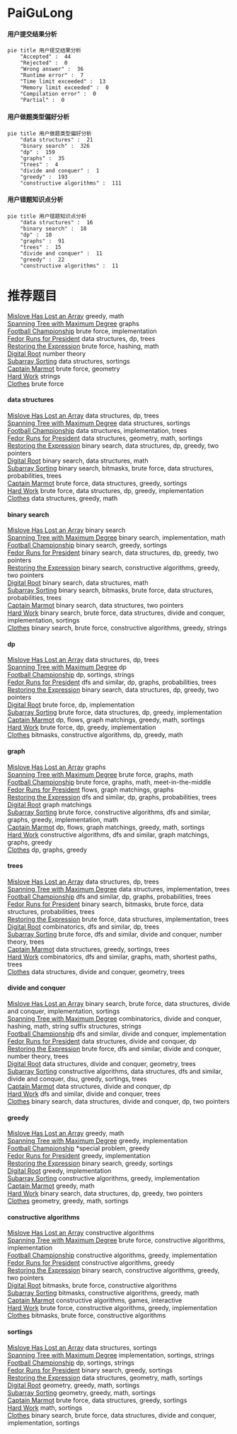 # PaiGuLong
<!-- tabs:start -->
#### **用户提交结果分析**

```mermaid
pie title 用户提交结果分析
    "Accepted" :  44
    "Rejected" :  0
    "Wrong answer" :  36
    "Runtime error" :  7
    "Time limit exceeded" :  13
    "Memory limit exceeded" :  0
    "Compilation error" :  0
    "Partial" :  0
```
#### **用户做题类型偏好分析**

```mermaid
pie title 用户做题类型偏好分析
    "data structures" :  21
    "binary search" :  326
    "dp" :  159
    "graphs" :  35
    "trees" :  4
    "divide and conquer" :  1
    "greedy" :  193
    "constructive algorithms" :  111
```
#### **用户错题知识点分析**

```mermaid
pie title 用户错题知识点分析
    "data structures" :  16
    "binary search" :  18
    "dp" :  10
    "graphs" :  91
    "trees" :  15
    "divide and conquer" :  11
    "greedy" :  22
    "constructive algorithms" :  11
```
<!-- tabs:end -->
# 推荐题目
[Mislove Has Lost an Array](http://codeforces.com/problemset/problem/1204/B)		greedy,
                        math		  
[Spanning Tree with Maximum Degree](http://codeforces.com/problemset/problem/1133/F1)		graphs		  
[Football Championship](http://codeforces.com/problemset/problem/200/C)		brute force,
                        implementation		  
[Fedor Runs for President](http://codeforces.com/problemset/problem/1179/D)		data structures,
                        dp,
                        trees		  
[Restoring the Expression](http://codeforces.com/problemset/problem/898/F)		brute force,
                        hashing,
                        math		  
[Digital Root](http://codeforces.com/problemset/problem/10/C)		number theory		  
[Subarray Sorting](http://codeforces.com/problemset/problem/1187/D)		data structures,
                        sortings		  
[Captain Marmot](http://codeforces.com/problemset/problem/474/C)		brute force,
                        geometry		  
[Hard Work](http://codeforces.com/problemset/problem/61/B)		strings		  
[Clothes](http://codeforces.com/problemset/problem/102/A)		brute force		  
<!-- tabs:start -->
#### **data structures**
[Mislove Has Lost an Array](http://codeforces.com/problemset/problem/1179/D)		data structures,
                        dp,
                        trees		  
[Spanning Tree with Maximum Degree](http://codeforces.com/problemset/problem/1187/D)		data structures,
                        sortings		  
[Football Championship](http://codeforces.com/problemset/problem/403/E)		data structures,
                        implementation,
                        trees		  
[Fedor Runs for President](http://codeforces.com/problemset/problem/1195/F)		data structures,
                        geometry,
                        math,
                        sortings		  
[Restoring the Expression](http://codeforces.com/problemset/problem/1492/C)		binary search,
                        data structures,
                        dp,
                        greedy,
                        two pointers		  
[Digital Root](http://codeforces.com/problemset/problem/1490/G)		binary search,
                        data structures,
                        math		  
[Subarray Sorting](http://codeforces.com/problemset/problem/1479/D)		binary search,
                        bitmasks,
                        brute force,
                        data structures,
                        probabilities,
                        trees		  
[Captain Marmot](http://codeforces.com/problemset/problem/1497/A)		brute force,
                        data structures,
                        greedy,
                        sortings		  
[Hard Work](http://codeforces.com/problemset/problem/1491/C)		brute force,
                        data structures,
                        dp,
                        greedy,
                        implementation		  
[Clothes](http://codeforces.com/problemset/problem/1492/B)		data structures,
                        greedy,
                        math		  
#### **binary search**
[Mislove Has Lost an Array](https://codeforces.com/contest/966/problem/A)		binary search		  
[Spanning Tree with Maximum Degree](http://codeforces.com/problemset/problem/555/D)		binary search,
                        implementation,
                        math		  
[Football Championship](https://codeforces.com/contest/737/problem/A)		binary search,
                        greedy,
                        sortings		  
[Fedor Runs for President](http://codeforces.com/problemset/problem/1492/C)		binary search,
                        data structures,
                        dp,
                        greedy,
                        two pointers		  
[Restoring the Expression](http://codeforces.com/problemset/problem/1463/D)		binary search,
                        constructive algorithms,
                        greedy,
                        two pointers		  
[Digital Root](http://codeforces.com/problemset/problem/1490/G)		binary search,
                        data structures,
                        math		  
[Subarray Sorting](http://codeforces.com/problemset/problem/1479/D)		binary search,
                        bitmasks,
                        brute force,
                        data structures,
                        probabilities,
                        trees		  
[Captain Marmot](http://codeforces.com/problemset/problem/1436/E)		binary search,
                        data structures,
                        two pointers		  
[Hard Work](http://codeforces.com/problemset/problem/1461/D)		binary search,
                        brute force,
                        data structures,
                        divide and conquer,
                        implementation,
                        sortings		  
[Clothes](http://codeforces.com/problemset/problem/1493/C)		binary search,
                        brute force,
                        constructive algorithms,
                        greedy,
                        strings		  
#### **dp**
[Mislove Has Lost an Array](http://codeforces.com/problemset/problem/1179/D)		data structures,
                        dp,
                        trees		  
[Spanning Tree with Maximum Degree](http://codeforces.com/problemset/problem/436/D)		dp		  
[Football Championship](http://codeforces.com/problemset/problem/178/F2)		dp,
                        sortings,
                        strings		  
[Fedor Runs for President](http://codeforces.com/problemset/problem/839/C)		dfs and similar,
                        dp,
                        graphs,
                        probabilities,
                        trees		  
[Restoring the Expression](http://codeforces.com/problemset/problem/1492/C)		binary search,
                        data structures,
                        dp,
                        greedy,
                        two pointers		  
[Digital Root](https://codeforces.com/contest/1457/problem/C)		brute force,
                        dp,
                        implementation		  
[Subarray Sorting](http://codeforces.com/problemset/problem/1491/C)		brute force,
                        data structures,
                        dp,
                        greedy,
                        implementation		  
[Captain Marmot](http://codeforces.com/problemset/problem/1437/C)		dp,
                        flows,
                        graph matchings,
                        greedy,
                        math,
                        sortings		  
[Hard Work](http://codeforces.com/problemset/problem/1499/B)		brute force,
                        dp,
                        greedy,
                        implementation		  
[Clothes](http://codeforces.com/problemset/problem/1491/D)		bitmasks,
                        constructive algorithms,
                        dp,
                        greedy,
                        math		  
#### **graph**
[Mislove Has Lost an Array](http://codeforces.com/problemset/problem/1133/F1)		graphs		  
[Spanning Tree with Maximum Degree](https://codeforces.com/contest/1071/problem/D)		brute force,
                        graphs,
                        math		  
[Football Championship](http://codeforces.com/problemset/problem/839/E)		brute force,
                        graphs,
                        math,
                        meet-in-the-middle		  
[Fedor Runs for President](http://codeforces.com/problemset/problem/1510/B)		flows,
                        graph matchings,
                        graphs		  
[Restoring the Expression](http://codeforces.com/problemset/problem/839/C)		dfs and similar,
                        dp,
                        graphs,
                        probabilities,
                        trees		  
[Digital Root](http://codeforces.com/problemset/problem/387/D)		graph matchings		  
[Subarray Sorting](http://codeforces.com/problemset/problem/1487/C)		brute force,
                        constructive algorithms,
                        dfs and similar,
                        graphs,
                        greedy,
                        implementation,
                        math		  
[Captain Marmot](http://codeforces.com/problemset/problem/1437/C)		dp,
                        flows,
                        graph matchings,
                        greedy,
                        math,
                        sortings		  
[Hard Work](http://codeforces.com/problemset/problem/1470/D)		constructive algorithms,
                        dfs and similar,
                        graph matchings,
                        graphs,
                        greedy		  
[Clothes](http://codeforces.com/problemset/problem/1476/C)		dp,
                        graphs,
                        greedy		  
#### **trees**
[Mislove Has Lost an Array](http://codeforces.com/problemset/problem/1179/D)		data structures,
                        dp,
                        trees		  
[Spanning Tree with Maximum Degree](http://codeforces.com/problemset/problem/403/E)		data structures,
                        implementation,
                        trees		  
[Football Championship](http://codeforces.com/problemset/problem/839/C)		dfs and similar,
                        dp,
                        graphs,
                        probabilities,
                        trees		  
[Fedor Runs for President](http://codeforces.com/problemset/problem/1479/D)		binary search,
                        bitmasks,
                        brute force,
                        data structures,
                        probabilities,
                        trees		  
[Restoring the Expression](http://codeforces.com/problemset/problem/1511/C)		brute force,
                        data structures,
                        implementation,
                        trees		  
[Digital Root](http://codeforces.com/problemset/problem/1499/F)		combinatorics,
                        dfs and similar,
                        dp,
                        trees		  
[Subarray Sorting](http://codeforces.com/problemset/problem/1491/E)		brute force,
                        dfs and similar,
                        divide and conquer,
                        number theory,
                        trees		  
[Captain Marmot](http://codeforces.com/problemset/problem/1466/D)		data structures,
                        greedy,
                        sortings,
                        trees		  
[Hard Work](http://codeforces.com/problemset/problem/1495/D)		combinatorics,
                        dfs and similar,
                        graphs,
                        math,
                        shortest paths,
                        trees		  
[Clothes](http://codeforces.com/problemset/problem/1303/G)		data structures,
                        divide and conquer,
                        geometry,
                        trees		  
#### **divide and conquer**
[Mislove Has Lost an Array](http://codeforces.com/problemset/problem/1461/D)		binary search,
                        brute force,
                        data structures,
                        divide and conquer,
                        implementation,
                        sortings		  
[Spanning Tree with Maximum Degree](http://codeforces.com/problemset/problem/1466/G)		combinatorics,
                        divide and conquer,
                        hashing,
                        math,
                        string suffix structures,
                        strings		  
[Football Championship](http://codeforces.com/problemset/problem/1490/D)		dfs and similar,
                        divide and conquer,
                        implementation		  
[Fedor Runs for President](https://codeforces.com/contest/1483/problem/C)		data structures,
                        divide and conquer,
                        dp		  
[Restoring the Expression](http://codeforces.com/problemset/problem/1491/E)		brute force,
                        dfs and similar,
                        divide and conquer,
                        number theory,
                        trees		  
[Digital Root](http://codeforces.com/problemset/problem/1303/G)		data structures,
                        divide and conquer,
                        geometry,
                        trees		  
[Subarray Sorting](http://codeforces.com/problemset/problem/1494/D)		constructive algorithms,
                        data structures,
                        dfs and similar,
                        divide and conquer,
                        dsu,
                        greedy,
                        sortings,
                        trees		  
[Captain Marmot](http://codeforces.com/problemset/problem/1482/E)		data structures,
                        divide and conquer,
                        dp		  
[Hard Work](http://codeforces.com/problemset/problem/566/C)		dfs and similar,
                        divide and conquer,
                        trees		  
[Clothes](http://codeforces.com/problemset/problem/1428/F)		binary search,
                        data structures,
                        divide and conquer,
                        dp,
                        two pointers		  
#### **greedy**
[Mislove Has Lost an Array](http://codeforces.com/problemset/problem/1204/B)		greedy,
                        math		  
[Spanning Tree with Maximum Degree](http://codeforces.com/problemset/problem/1139/B)		greedy,
                        implementation		  
[Football Championship](http://codeforces.com/problemset/problem/1431/D)		*special problem,
                        greedy		  
[Fedor Runs for President](http://codeforces.com/problemset/problem/862/A)		greedy,
                        implementation		  
[Restoring the Expression](https://codeforces.com/contest/737/problem/A)		binary search,
                        greedy,
                        sortings		  
[Digital Root](https://codeforces.com/contest/1173/problem/C)		greedy,
                        implementation		  
[Subarray Sorting](http://codeforces.com/problemset/problem/1209/C)		constructive algorithms,
                        greedy,
                        implementation		  
[Captain Marmot](http://codeforces.com/problemset/problem/1195/A)		greedy,
                        math		  
[Hard Work](http://codeforces.com/problemset/problem/1492/C)		binary search,
                        data structures,
                        dp,
                        greedy,
                        two pointers		  
[Clothes](https://codeforces.com/contest/1496/problem/C)		geometry,
                        greedy,
                        math,
                        sortings		  
#### **constructive algorithms**
[Mislove Has Lost an Array](http://codeforces.com/problemset/problem/1179/B)		constructive algorithms		  
[Spanning Tree with Maximum Degree](http://codeforces.com/problemset/problem/689/A)		brute force,
                        constructive algorithms,
                        implementation		  
[Football Championship](http://codeforces.com/problemset/problem/1209/C)		constructive algorithms,
                        greedy,
                        implementation		  
[Fedor Runs for President](http://codeforces.com/problemset/problem/1493/A)		constructive algorithms,
                        greedy		  
[Restoring the Expression](http://codeforces.com/problemset/problem/1463/D)		binary search,
                        constructive algorithms,
                        greedy,
                        two pointers		  
[Digital Root](https://codeforces.com/contest/1456/problem/B)		bitmasks,
                        brute force,
                        constructive algorithms		  
[Subarray Sorting](http://codeforces.com/problemset/problem/1492/D)		bitmasks,
                        constructive algorithms,
                        greedy,
                        math		  
[Captain Marmot](https://codeforces.com/contest/1504/problem/D)		constructive algorithms,
                        games,
                        interactive		  
[Hard Work](https://codeforces.com/contest/1483/problem/A)		brute force,
                        constructive algorithms,
                        greedy,
                        implementation		  
[Clothes](https://codeforces.com/contest/1457/problem/D)		bitmasks,
                        brute force,
                        constructive algorithms		  
#### **sortings**
[Mislove Has Lost an Array](http://codeforces.com/problemset/problem/1187/D)		data structures,
                        sortings		  
[Spanning Tree with Maximum Degree](http://codeforces.com/problemset/problem/1155/A)		implementation,
                        sortings,
                        strings		  
[Football Championship](http://codeforces.com/problemset/problem/178/F2)		dp,
                        sortings,
                        strings		  
[Fedor Runs for President](https://codeforces.com/contest/737/problem/A)		binary search,
                        greedy,
                        sortings		  
[Restoring the Expression](http://codeforces.com/problemset/problem/1195/F)		data structures,
                        geometry,
                        math,
                        sortings		  
[Digital Root](https://codeforces.com/contest/1496/problem/C)		geometry,
                        greedy,
                        math,
                        sortings		  
[Subarray Sorting](http://codeforces.com/problemset/problem/1495/A)		geometry,
                        greedy,
                        math,
                        sortings		  
[Captain Marmot](http://codeforces.com/problemset/problem/1497/A)		brute force,
                        data structures,
                        greedy,
                        sortings		  
[Hard Work](http://codeforces.com/problemset/problem/1427/A)		math,
                        sortings		  
[Clothes](http://codeforces.com/problemset/problem/1461/D)		binary search,
                        brute force,
                        data structures,
                        divide and conquer,
                        implementation,
                        sortings		  
<!-- tabs:end -->
